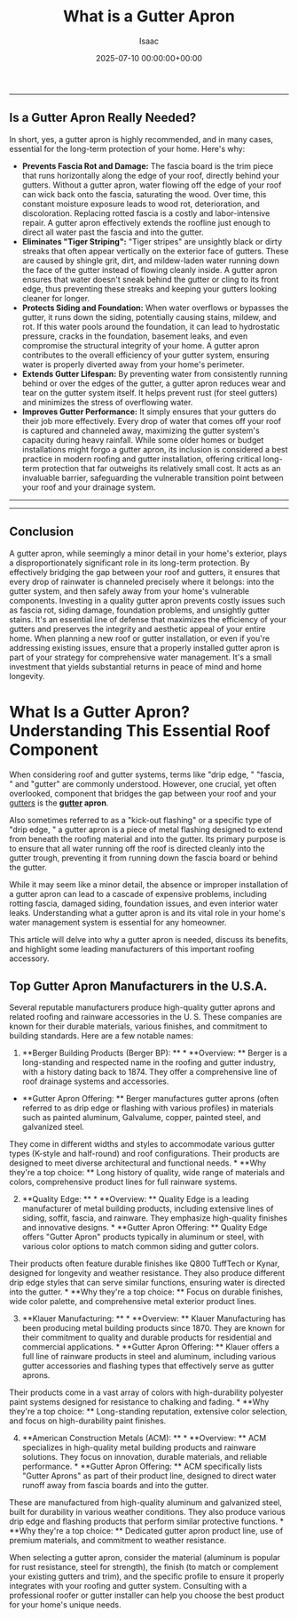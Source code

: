 ﻿---
title: What is a Gutter Apron
description: What Is a Gutter Apron? Understanding This Essential Roof Component When considering roof and gutter systems, terms like "drip edge," "fascia," and "gutter"...
slug: /what-is-a-gutter-apron/
date: 2025-07-10 00:00:00+00:00
lastmod: 2025-07-10 00:00:00+03:00
author: Isaac
categories:
- Gutters
- Home Maintenance
tags:
- gutters
- gutter
- apron
layout: post
---
---
## Is a Gutter Apron Really Needed?
In short, yes, a gutter apron is highly recommended, and in many cases, essential for the long-term protection of your home. Here's why:
* **Prevents Fascia Rot and Damage:** The fascia board is the trim piece that runs horizontally along the edge of your roof, directly behind your gutters. Without a gutter apron, water flowing off the edge of your roof can wick back onto the fascia, saturating the wood. Over time, this constant moisture exposure leads to wood rot, deterioration, and discoloration. Replacing rotted fascia is a costly and labor-intensive repair.
A gutter apron effectively extends the roofline just enough to direct all water past the fascia and into the gutter.
* **Eliminates "Tiger Striping":** "Tiger stripes" are unsightly black or dirty streaks that often appear vertically on the exterior face of gutters. These are caused by shingle grit, dirt, and mildew-laden water running down the face of the gutter instead of flowing cleanly inside. A gutter apron ensures that water doesn't sneak behind the gutter or cling to its front edge, thus preventing these streaks and keeping your gutters looking cleaner for longer.
* **Protects Siding and Foundation:** When water overflows or bypasses the gutter, it runs down the siding, potentially causing stains, mildew, and rot. If this water pools around the foundation, it can lead to hydrostatic pressure, cracks in the foundation, basement leaks, and even compromise the structural integrity of your home. A gutter apron contributes to the overall efficiency of your gutter system, ensuring water is properly diverted away from your home's perimeter.
* **Extends Gutter Lifespan:** By preventing water from consistently running behind or over the edges of the gutter, a gutter apron reduces wear and tear on the gutter system itself. It helps prevent rust (for steel gutters) and minimizes the stress of overflowing water.
* **Improves Gutter Performance:** It simply ensures that your gutters do their job more effectively. Every drop of water that comes off your roof is captured and channeled away, maximizing the gutter system's capacity during heavy rainfall.
While some older homes or budget installations might forgo a gutter apron, its inclusion is considered a best practice in modern roofing and gutter installation, offering critical long-term protection that far outweighs its relatively small cost. It acts as an invaluable barrier, safeguarding the vulnerable transition point between your roof and your drainage system.
---
---
## Conclusion
A gutter apron, while seemingly a minor detail in your home's exterior, plays a disproportionately significant role in its long-term protection. By effectively bridging the gap between your roof and gutters, it ensures that every drop of rainwater is channeled precisely where it belongs: into the gutter system, and then safely away from your home's vulnerable components.
Investing in a quality gutter apron prevents costly issues such as fascia rot, siding damage, foundation problems, and unsightly gutter stains. It's an essential line of defense that maximizes the efficiency of your gutters and preserves the integrity and aesthetic appeal of your entire home. When planning a new roof or gutter installation, or even if you're addressing existing issues, ensure that a properly installed gutter apron is part of your strategy for comprehensive water management.
It's a small investment that yields substantial returns in peace of mind and home longevity.

# What Is a Gutter Apron? Understanding This Essential Roof Component

When considering roof and gutter systems, terms like "drip edge, " "fascia, " and "gutter" are commonly understood. However, one crucial, yet often overlooked, component that bridges the gap between your roof and your [gutters](https://pestpolicy.com/all-american-gutters-reviews/) is the **[gutter](https://pestpolicy.com/are-gutters-necessary/) apron**.

Also sometimes referred to as a "kick-out flashing" or a specific type of "drip edge, " a gutter apron is a piece of metal flashing designed to extend from beneath the roofing material and into the gutter. Its primary purpose is to ensure that all water running off the roof is directed cleanly into the gutter trough, preventing it from running down the fascia board or behind the gutter.

While it may seem like a minor detail, the absence or improper installation of a gutter apron can lead to a cascade of expensive problems, including rotting fascia, damaged siding, foundation issues, and even interior water leaks. Understanding what a gutter apron is and its vital role in your home's water management system is essential for any homeowner.

This article will delve into why a gutter apron is needed, discuss its benefits, and highlight some leading manufacturers of this important roofing accessory.

##  Top Gutter Apron Manufacturers in the U.S.A.

Several reputable manufacturers produce high-quality gutter aprons and related roofing and rainware accessories in the U. S. These companies are known for their durable materials, various finishes, and commitment to building standards. Here are a few notable names:

1. **Berger Building Products (Berger BP): ** * **Overview: ** Berger is a long-standing and respected name in the roofing and gutter industry, with a history dating back to 1874. They offer a comprehensive line of roof drainage systems and accessories.

* **Gutter Apron Offering: ** Berger manufactures gutter aprons (often referred to as drip edge or flashing with various profiles) in materials such as painted aluminum, Galvalume, copper, painted steel, and galvanized steel.

They come in different widths and styles to accommodate various gutter types (K-style and half-round) and roof configurations. Their products are designed to meet diverse architectural and functional needs. * **Why they're a top choice: ** Long history of quality, wide range of materials and colors, comprehensive product lines for full rainware systems.

2. **Quality Edge: ** * **Overview: ** Quality Edge is a leading manufacturer of metal building products, including extensive lines of siding, soffit, fascia, and rainware. They emphasize high-quality finishes and innovative designs. * **Gutter Apron Offering: ** Quality Edge offers "Gutter Apron" products typically in aluminum or steel, with various color options to match common siding and gutter colors.

Their products often feature durable finishes like Q800 TuffTech or Kynar, designed for longevity and weather resistance. They also produce different drip edge styles that can serve similar functions, ensuring water is directed into the gutter. * **Why they're a top choice: ** Focus on durable finishes, wide color palette, and comprehensive metal exterior product lines.

3. **Klauer Manufacturing: ** * **Overview: ** Klauer Manufacturing has been producing metal building products since 1870. They are known for their commitment to quality and durable products for residential and commercial applications. * **Gutter Apron Offering: ** Klauer offers a full line of rainware products in steel and aluminum, including various gutter accessories and flashing types that effectively serve as gutter aprons.

Their products come in a vast array of colors with high-durability polyester paint systems designed for resistance to chalking and fading. * **Why they're a top choice: ** Long-standing reputation, extensive color selection, and focus on high-durability paint finishes.

4. **American Construction Metals (ACM): ** * **Overview: ** ACM specializes in high-quality metal building products and rainware solutions. They focus on innovation, durable materials, and reliable performance. * **Gutter Apron Offering: ** ACM specifically lists "Gutter Aprons" as part of their product line, designed to direct water runoff away from fascia boards and into the gutter.

These are manufactured from high-quality aluminum and galvanized steel, built for durability in various weather conditions. They also produce various drip edge and flashing products that perform similar protective functions. * **Why they're a top choice: ** Dedicated gutter apron product line, use of premium materials, and commitment to weather resistance.

When selecting a gutter apron, consider the material (aluminum is popular for rust resistance, steel for strength), the finish (to match or complement your existing gutters and trim), and the specific profile to ensure it properly integrates with your roofing and gutter system. Consulting with a professional roofer or gutter installer can help you choose the best product for your home's unique needs.

